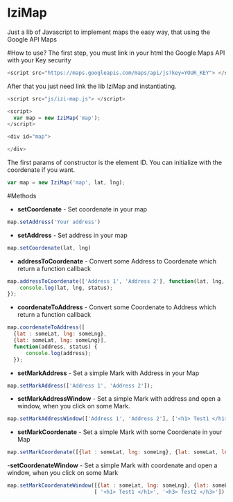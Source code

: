# IziMap
Just a lib of Javascript to implement maps the easy way,  that using the Google API Maps

#How to use?
The first step, you must link in your html the Google Maps API with your Key security 
```js
<script src="https://maps.googleapis.com/maps/api/js?key=YOUR_KEY"> </script>
```

After that you just need link the lib IziMap and instantiating.

```js
<script src="js/izi-map.js"> </script>

<script>
  var map = new IziMap('map');
</script>

<div id="map">

</div>
```
The first params of constructor is the element ID. You can initialize with the coordenate if you want.
```js
var map = new IziMap('map', lat, lng);

```

#Methods
- **setCoordenate** - Set coordenate in your map
```js
map.setAddress('Your address')
```
- **setAddress** - Set address in your map
```js
map.setCoordenate(lat, lng)
```
- **addressToCoordenate** - Convert some Address to Coordenate which return a function callback
```js
map.addressToCoordenate(['Address 1', 'Address 2'], function(lat, lng, status) {
    console.log(lat, lng, status);
});
```
- **coordenateToAddress** - Convert some Coordenate to Address which return a function callback 
```js
map.coordenateToAddress([
  {lat : someLat, lng: someLng},
  {lat: someLat, lng: someLng}], 
  function(address, status) {
      console.log(address);
  });

```
- **setMarkAddress** - Set a simple Mark with Address in your Map 
```js
map.setMarkAddress(['Address 1', 'Address 2']);
```
- **setMarkAddressWindow** - Set a simple Mark with address and open a window, when you click on some Mark.
```js
map.setMarkAddressWindow(['Address 1', 'Address 2'], ['<h1> Test1 </h1>', '<h3> Test2 </h3>']);
```
- **setMarkCoordenate** - Set a simple Mark with some Coordenate in your Map
```js
map.setMarkCoordenate([{lat : someLat, lng: someLng}, {lat: someLat, lng: someLng}]);
```
-**setCoordenateWindow** - Set a simple Mark with coordenate and open a window, when you click on some Mark
```js
map.setMarkCoordenateWindow([{lat : someLat, lng: someLng}, {lat: someLat, lng: someLng}],
                            [ '<h1> Test1 </h1>', '<h3> Test2 </h3>']);
```


